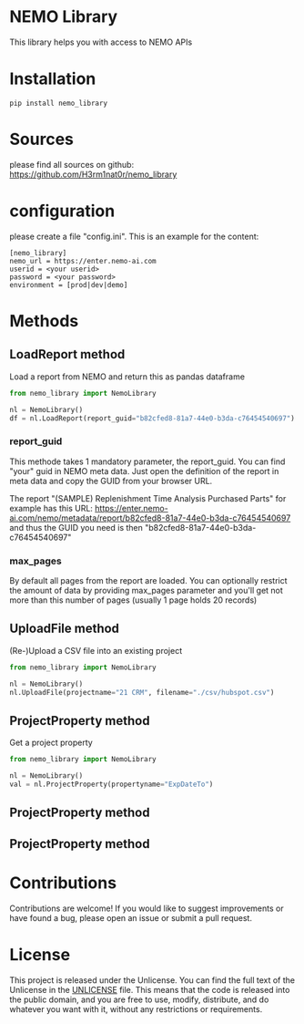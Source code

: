 # NEMO Library

This library helps you with access to NEMO APIs

# Installation

```
pip install nemo_library
```

# Sources

please find all sources on github: https://github.com/H3rm1nat0r/nemo_library

# configuration

please create a file "config.ini". This is an example for the content:
```
[nemo_library]
nemo_url = https://enter.nemo-ai.com
userid = <your userid>
password = <your password>
environment = [prod|dev|demo]
```

# Methods


## LoadReport method

Load a report from NEMO and return this as pandas dataframe

```python
from nemo_library import NemoLibrary

nl = NemoLibrary()
df = nl.LoadReport(report_guid="b82cfed8-81a7-44e0-b3da-c76454540697")
```

### report_guid

This methode takes 1 mandatory parameter, the report_guid. You can find "your" guid in NEMO meta data. Just open the definition of the report in meta data and copy the GUID from your browser URL.

The report "(SAMPLE) Replenishment Time Analysis Purchased Parts" for example has this URL: https://enter.nemo-ai.com/nemo/metadata/report/b82cfed8-81a7-44e0-b3da-c76454540697 and thus the GUID you need is then "b82cfed8-81a7-44e0-b3da-c76454540697"

### max_pages

By default all pages from the report are loaded. You can optionally restrict the amount of data by providing max_pages parameter and you'll get not more than this number of pages (usually 1 page holds 20 records)

## UploadFile method

(Re-)Upload a CSV file into an existing project

```python
from nemo_library import NemoLibrary

nl = NemoLibrary()
nl.UploadFile(projectname="21 CRM", filename="./csv/hubspot.csv")
````

## ProjectProperty method

Get a project property

```python
from nemo_library import NemoLibrary

nl = NemoLibrary()
val = nl.ProjectProperty(propertyname="ExpDateTo")
````


## ProjectProperty method
## ProjectProperty method

# Contributions

Contributions are welcome! If you would like to suggest improvements or have found a bug, please open an issue or submit a pull request.

# License

This project is released under the Unlicense. You can find the full text of the Unlicense in the [UNLICENSE](UNLICENSE) file. This means that the code is released into the public domain, and you are free to use, modify, distribute, and do whatever you want with it, without any restrictions or requirements.
